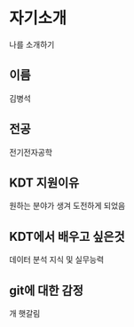 # 자기소개
나를 소개하기

## 이름
김병석
## 전공
전기전자공학
## KDT 지원이유
원하는 분야가 생겨 도전하게 되었음
## KDT에서 배우고 싶은것
데이터 분석 지식 및 실무능력
## git에 대한 감정
개 햇갈림